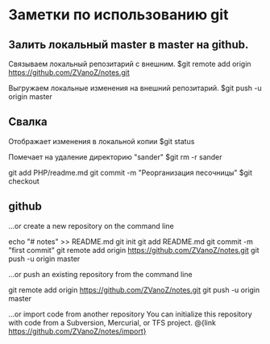 # Заметки по использованию git

## Залить локальный master в master на github.

Связываем локальный репозитарий с внешним.
$git remote add origin https://github.com/ZVanoZ/notes.git

Выгружаем локальные изменения на внешний репозитарий.
$git push -u origin master

## Свалка

Отображает изменения в локальной копии
$git status

Помечает на удаление директорию "sander"
$git rm -r sander

git add PHP/readme.md
git commit -m "Реорганизация песочницы"
$git checkout

## github

…or create a new repository on the command line

echo "# notes" >> README.md
git init
git add README.md
git commit -m "first commit"
git remote add origin https://github.com/ZVanoZ/notes.git
git push -u origin master

…or push an existing repository from the command line

git remote add origin https://github.com/ZVanoZ/notes.git
git push -u origin master

…or import code from another repository
You can initialize this repository with code from a Subversion, Mercurial, or TFS project.
@{link https://github.com/ZVanoZ/notes/import}
